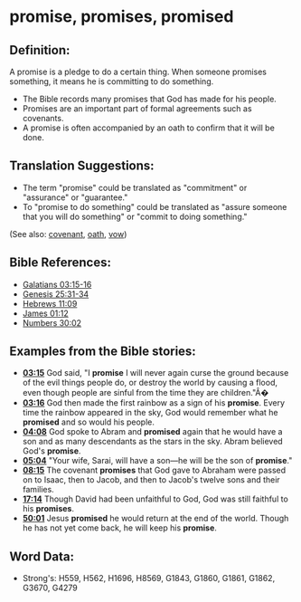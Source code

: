 # promise, promises, promised #

## Definition: ##

A promise is a pledge to do a certain thing. When someone promises something, it means he is committing to do something.

* The Bible records many promises that God has made for his people.
* Promises are an important part of formal agreements such as covenants.
* A promise is often accompanied by an oath to confirm that it will be done.

## Translation Suggestions: ##

* The term "promise" could be translated as "commitment" or "assurance" or "guarantee."
* To "promise to do something" could be translated as "assure someone that you will do something" or "commit to doing something."

(See also: [covenant](../kt/covenant.md), [oath](../other/oath.md), [vow](../kt/vow.md))

## Bible References: ##

* [Galatians 03:15-16](rc://en/tn/help/gal/03/15)
* [Genesis 25:31-34](rc://en/tn/help/gen/25/31)
* [Hebrews 11:09](rc://en/tn/help/heb/11/09)
* [James 01:12](rc://en/tn/help/jas/01/12)
* [Numbers 30:02](rc://en/tn/help/num/30/02)

## Examples from the Bible stories: ##

* __[03:15](rc://en/tn/help/obs/03/15)__ God said, "I __promise__  I will never again curse the ground because of the evil things people do, or destroy the world by causing a flood, even though people are sinful from the time they are children."Â�
* __[03:16](rc://en/tn/help/obs/03/16)__ God then made the first rainbow as a sign of his __promise__. Every time the rainbow appeared in the sky, God would remember what he __promised__  and so would his people.
* __[04:08](rc://en/tn/help/obs/04/08)__ God spoke to Abram and __promised__  again that he would have a son and as many descendants as the stars in the sky. Abram believed God's __promise__.
* __[05:04](rc://en/tn/help/obs/05/04)__ "Your wife, Sarai, will have a son—he will be the son of __promise__."
* __[08:15](rc://en/tn/help/obs/08/15)__ The covenant __promises__  that God gave to Abraham were passed on to Isaac, then to Jacob, and then to Jacob's twelve sons and their families.
* __[17:14](rc://en/tn/help/obs/17/14)__ Though David had been unfaithful to God, God was still faithful to his __promises__.
* __[50:01](rc://en/tn/help/obs/50/01)__ Jesus __promised__  he would return at the end of the world. Though he has not yet come back, he will keep his __promise__.

## Word Data: ##

* Strong's: H559, H562, H1696, H8569, G1843, G1860, G1861, G1862, G3670, G4279
